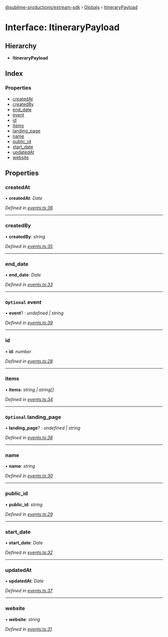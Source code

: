 [@sublime-productions/extream-sdk](../README.md) › [Globals](../globals.md) › [ItineraryPayload](itinerarypayload.md)

# Interface: ItineraryPayload

## Hierarchy

* **ItineraryPayload**

## Index

### Properties

* [createdAt](itinerarypayload.md#createdat)
* [createdBy](itinerarypayload.md#createdby)
* [end_date](itinerarypayload.md#end_date)
* [event](itinerarypayload.md#optional-event)
* [id](itinerarypayload.md#id)
* [items](itinerarypayload.md#items)
* [landing_page](itinerarypayload.md#optional-landing_page)
* [name](itinerarypayload.md#name)
* [public_id](itinerarypayload.md#public_id)
* [start_date](itinerarypayload.md#start_date)
* [updatedAt](itinerarypayload.md#updatedat)
* [website](itinerarypayload.md#website)

## Properties

###  createdAt

• **createdAt**: *Date*

*Defined in [events.ts:36](https://github.com/Extream-SaaS/ex-sdk/blob/1dafdd0/src/events.ts#L36)*

___

###  createdBy

• **createdBy**: *string*

*Defined in [events.ts:35](https://github.com/Extream-SaaS/ex-sdk/blob/1dafdd0/src/events.ts#L35)*

___

###  end_date

• **end_date**: *Date*

*Defined in [events.ts:33](https://github.com/Extream-SaaS/ex-sdk/blob/1dafdd0/src/events.ts#L33)*

___

### `Optional` event

• **event**? : *undefined | string*

*Defined in [events.ts:39](https://github.com/Extream-SaaS/ex-sdk/blob/1dafdd0/src/events.ts#L39)*

___

###  id

• **id**: *number*

*Defined in [events.ts:28](https://github.com/Extream-SaaS/ex-sdk/blob/1dafdd0/src/events.ts#L28)*

___

###  items

• **items**: *string | string[]*

*Defined in [events.ts:34](https://github.com/Extream-SaaS/ex-sdk/blob/1dafdd0/src/events.ts#L34)*

___

### `Optional` landing_page

• **landing_page**? : *undefined | string*

*Defined in [events.ts:38](https://github.com/Extream-SaaS/ex-sdk/blob/1dafdd0/src/events.ts#L38)*

___

###  name

• **name**: *string*

*Defined in [events.ts:30](https://github.com/Extream-SaaS/ex-sdk/blob/1dafdd0/src/events.ts#L30)*

___

###  public_id

• **public_id**: *string*

*Defined in [events.ts:29](https://github.com/Extream-SaaS/ex-sdk/blob/1dafdd0/src/events.ts#L29)*

___

###  start_date

• **start_date**: *Date*

*Defined in [events.ts:32](https://github.com/Extream-SaaS/ex-sdk/blob/1dafdd0/src/events.ts#L32)*

___

###  updatedAt

• **updatedAt**: *Date*

*Defined in [events.ts:37](https://github.com/Extream-SaaS/ex-sdk/blob/1dafdd0/src/events.ts#L37)*

___

###  website

• **website**: *string*

*Defined in [events.ts:31](https://github.com/Extream-SaaS/ex-sdk/blob/1dafdd0/src/events.ts#L31)*
